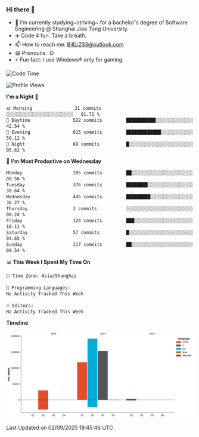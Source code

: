 ### Hi there 👋
- 🌱 I’m currently studying~striving~ for a bachelor's degree of Software Engineering @ Shanghai Jiao Tong University.
- ✈️ Code 4 fun. Take a breath.
- 📫 How to reach me: BillLi233@outlook.com
- 😄 Pronouns: :D
- ⚡ Fun fact: I use Windows® only for gaming.

<!--START_SECTION:waka-->
![Code Time](http://img.shields.io/badge/Code%20Time-442%20hrs%2047%20mins-blue)

![Profile Views](http://img.shields.io/badge/Profile%20Views-1-blue)

**I'm a Night 🦉** 

```text
🌞 Morning                21 commits          ░░░░░░░░░░░░░░░░░░░░░░░░░   01.71 % 
🌆 Daytime                522 commits         ███████████░░░░░░░░░░░░░░   42.54 % 
🌃 Evening                615 commits         █████████████░░░░░░░░░░░░   50.12 % 
🌙 Night                  69 commits          █░░░░░░░░░░░░░░░░░░░░░░░░   05.62 % 
```
📅 **I'm Most Productive on Wednesday** 

```text
Monday                   105 commits         ██░░░░░░░░░░░░░░░░░░░░░░░   08.56 % 
Tuesday                  376 commits         ████████░░░░░░░░░░░░░░░░░   30.64 % 
Wednesday                445 commits         █████████░░░░░░░░░░░░░░░░   36.27 % 
Thursday                 3 commits           ░░░░░░░░░░░░░░░░░░░░░░░░░   00.24 % 
Friday                   124 commits         ███░░░░░░░░░░░░░░░░░░░░░░   10.11 % 
Saturday                 57 commits          █░░░░░░░░░░░░░░░░░░░░░░░░   04.65 % 
Sunday                   117 commits         ██░░░░░░░░░░░░░░░░░░░░░░░   09.54 % 
```


📊 **This Week I Spent My Time On** 

```text
🕑︎ Time Zone: Asia/Shanghai

💬 Programming Languages: 
No Activity Tracked This Week

🔥 Editors: 
No Activity Tracked This Week
```

**Timeline**

![Lines of Code chart](https://raw.githubusercontent.com/GMH233/GMH233/main/assets/bar_graph.png)


 Last Updated on 02/09/2025 18:45:46 UTC
<!--END_SECTION:waka-->

<!--
**GMH233/GMH233** is a ✨ _special_ ✨ repository because its `README.md` (this file) appears on your GitHub profile.

Here are some ideas to get you started:

- 🔭 I’m currently working on ...
- 🌱 I’m currently learning ...
- 👯 I’m looking to collaborate on ...
- 🤔 I’m looking for help with ...
- 💬 Ask me about ...
- 📫 How to reach me: ...
- 😄 Pronouns: ...
- ⚡ Fun fact: ...
-->
